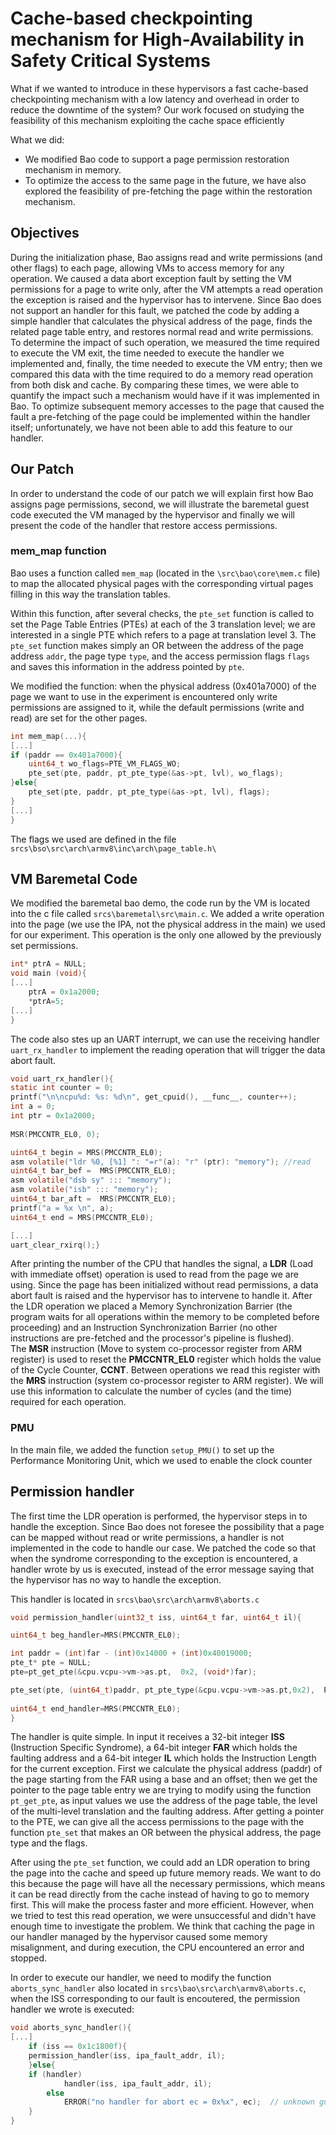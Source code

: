 # Cache-based checkpointing mechanism for High-Availability in Safety Critical Systems

What if we wanted to introduce in these hypervisors a fast cache-based checkpointing mechanism with a low latency and overhead in order to reduce the downtime of the system? Our work focused on studying the feasibility of this mechanism exploiting the cache space efficiently

What we did:
- We modified Bao code to support a page permission restoration mechanism in memory.
- To optimize the access to the same page in the future, we have also explored the feasibility of pre-fetching the page within the restoration mechanism.

## Objectives
During the initialization phase, Bao assigns read and write permissions (and other flags) to each page, allowing VMs to access memory for any operation. We caused a data abort exception fault by setting the VM permissions for a page to write only, after the VM attempts a read operation the exception is raised and the hypervisor has to intervene. Since Bao does not support an handler for this fault, we patched the code by adding a simple handler that calculates the physical address of the page, finds the related page table entry, and restores normal read and write permissions.
To determine the impact of such operation, we measured the time required to execute the VM exit, the time needed to execute the handler we implemented and, finally, the time needed to execute the VM entry; then we compared this data with the time required to do a memory read operation from both disk and cache. By comparing these times, we were able to quantify the impact such a mechanism would have if it was implemented in Bao.
To optimize subsequent memory accesses to the page that caused the fault a pre-fetching of the page could be implemented within the handler itself; unfortunately, we have not been able to add this feature to our handler.

## Our Patch
In order to understand the code of our patch we will explain first how Bao assigns page permissions, second, we will illustrate the baremetal guest code executed the VM managed by the hypervisor and finally we will present the code of the handler that restore access permissions.

### mem_map function
Bao uses a function called `mem_map` (located in the `\src\bao\core\mem.c` file) to map the allocated physical pages with the corresponding virtual pages filling in this way the translation tables.

Within this function, after several checks, the `pte_set` function is called to set the Page Table Entries (PTEs) at each of the 3 translation level; we are interested in a single PTE which refers to a page at translation level 3. The `pte_set` function makes simply an OR between the address of the page address `addr`, the page type `type`, and the access permission flags `flags` and saves this information in the address pointed by `pte`.

We  modified the function: when the physical address (0x401a7000) of the page we want to use in the experiment is encountered only write permissions are assigned to it, while the default permissions (write and read) are set for the other pages.

```c
int mem_map(...){
[...]
if (paddr == 0x401a7000){
	uint64_t wo_flags=PTE_VM_FLAGS_WO;
	pte_set(pte, paddr, pt_pte_type(&as->pt, lvl), wo_flags);
}else{
	pte_set(pte, paddr, pt_pte_type(&as->pt, lvl), flags);
}
[...]
}
```

The flags we used are defined in the file `srcs\bso\src\arch\armv8\inc\arch\page_table.h\`


## VM Baremetal Code
We modified the baremetal bao demo, the code run by the VM is located into the c file called `srcs\baremetal\src\main.c`. We added a write operation into the page (we use the IPA, not the physical address in the main) we used for our experiment. This operation is the only one allowed by the previously set permissions. 

```c
int* ptrA = NULL;
void main (void){
[...]
    ptrA = 0x1a2000;
    *ptrA=5;
[...]
}    
```
The code also stes up an UART interrupt, we can use the receiving handler `uart_rx_handler` to implement the reading operation that will trigger the data abort fault.

```c
void uart_rx_handler(){
static int counter = 0;
printf("\n\ncpu%d: %s: %d\n", get_cpuid(), __func__, counter++);
int a = 0;		
int ptr = 0x1a2000;	
 
MSR(PMCCNTR_EL0, 0);	

uint64_t begin = MRS(PMCCNTR_EL0);
asm volatile("ldr %0, [%1] ": "=r"(a): "r" (ptr): "memory"); //read
uint64_t bar_bef =  MRS(PMCCNTR_EL0);
asm volatile("dsb sy" ::: "memory");		
asm volatile("isb" ::: "memory");		
uint64_t bar_aft =  MRS(PMCCNTR_EL0);
printf("a = %x \n", a);	
uint64_t end = MRS(PMCCNTR_EL0);

[...]
uart_clear_rxirq();}
```

After printing the number of the CPU that handles the signal, a **LDR** (Load with immediate offset) operation is used to read from the page we are using. Since the page has been initialized without read permissions, a data abort fault is raised and the hypervisor has to intervene to handle it. After the LDR operation we placed a Memory Synchronization Barrier (the program waits for all operations within the memory to be completed before proceeding) and an Instruction Synchronization Barrier (no other instructions are pre-fetched and the processor's pipeline is flushed).  
The **MSR** instruction (Move to system co-processor register from ARM register) is used to reset the **PMCCNTR_EL0** register which holds the value of the Cycle Counter, **CCNT**. Between operations we read this register with the **MRS** instruction (system co-processor register to ARM register). We will use this information to calculate the number of cycles (and the time) required for each operation. 

### PMU
In the main file, we added the function `setup_PMU()` to set up the Performance Monitoring Unit, which we used to enable the clock counter

## Permission handler
The first time the LDR operation is performed, the hypervisor steps in to handle the exception. Since Bao does not foresee the possibility that a page can be mapped without read or write permissions, a handler is not implemented in the code to handle our case. We patched the code so that when the syndrome corresponding to the exception is encountered, a handler wrote by us is executed, instead of the error message saying that the hypervisor has no way to handle the exception.

This handler is located in `srcs\bao\src\arch\armv8\aborts.c`
```c
void permission_handler(uint32_t iss, uint64_t far, uint64_t il){

uint64_t beg_handler=MRS(PMCCNTR_EL0);

int paddr = (int)far - (int)0x14000 + (int)0x40019000;
pte_t* pte = NULL;
pte=pt_get_pte(&cpu.vcpu->vm->as.pt,  0x2, (void*)far);

pte_set(pte, (uint64_t)paddr, pt_pte_type(&cpu.vcpu->vm->as.pt,0x2),  PTE_VM_FLAGS);
	
uint64_t end_handler=MRS(PMCCNTR_EL0);
}
```

The handler is quite simple. In input it receives a 32-bit integer **ISS** (Instruction Specific Syndrome), a 64-bit integer **FAR** which holds the faulting address and a 64-bit integer **IL** which holds the Instruction Length for the current exception. First we calculate the physical address (paddr) of the page starting from the FAR using a base and an offset; then we get the pointer to the page table entry we are trying to modify using the function `pt_get_pte`, as input values we use the address of the page table, the level of the multi-level translation and the faulting address. After getting a pointer to the PTE, we can give all the access permissions to the page with the function `pte_set` that makes an OR between the physical address, the page type and the flags. 

After using the `pte_set` function, we could add an LDR operation to bring the page into the cache and speed up future memory reads. We want to do this because the page will have all the necessary permissions, which means it can be read directly from the cache instead of having to go to memory first. This will make the process faster and more efficient. However, when we tried to test this read operation, we were unsuccessful and didn't have enough time to investigate the problem. We think that caching the page in our handler managed by the hypervisor caused some memory misalignment, and during execution, the CPU encountered an error and stopped.

In order to execute our handler, we need to modify the function `aborts_sync_handler` also located in `srcs\bao\src\arch\armv8\aborts.c`, when the ISS corresponding to our fault is encoutered, the permission handler we wrote is executed:

```c
void aborts_sync_handler(){
[...]
    if (iss == 0x1c1800f){
	permission_handler(iss, ipa_fault_addr, il);
    }else{
	if (handler)
        	handler(iss, ipa_fault_addr, il);
    	else
        	ERROR("no handler for abort ec = 0x%x", ec);  // unknown guest exception
    }
}
```
